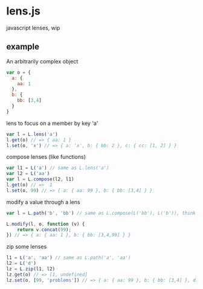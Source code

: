 lens.js
=======

javascript lenses, wip

example
-------

An arbitrarily complex object
```js
var o = {
  a: {
    aa: 1
  },
  b: {
    bb: [3,4]
  }
}
```

lens to focus on a member by key 'a'
```js
var l = L.lens('a')
l.get(o) // => { aa: 1 }
l.set(o, 'x') // => { a: 'x', b: { bb: 2 }, c: { cc: [1, 2] } }
```

compose lenses (like functions)
```js
var l1 = L('a') // same as L.lens('a')
var l2 = L('aa')
var l = L.compose(l2, l1)
l.get(o) // =>  1
l.set(o, 99) // => { a: { aa: 99 }, b: { bb: [3,4] } }
```

modify a value through a lens
```js
var l = L.path('b', 'bb') // same as L.compose(L('bb'), L('b')), think xpath

L.modify(l, o, function (v) {
    return v.concat(99);
}) // => { a: { aa: 1 }, b: { bb: [3,4,99] } }
```

zip some lenses
```js
l1 = L('a', 'aa') // same as L.path('a', 'aa')
l2 = L('d')
lz = L.zip(l1, l2)
lz.get(o) // => [1, undefined]
lz.set(o, [99, 'problems']) // => { a: { aa: 99 }, b: { bb: [3,4] }, d: 'problems' }
```
